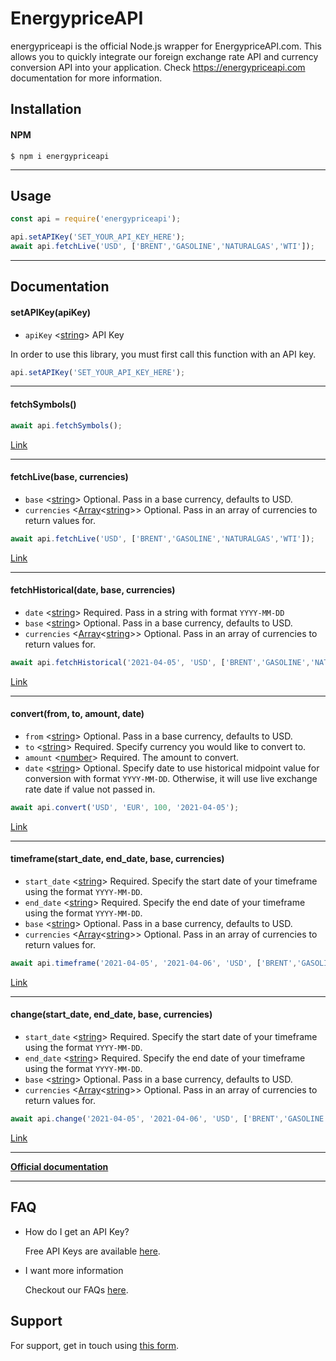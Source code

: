 # EnergypriceAPI

energypriceapi is the official Node.js wrapper for EnergypriceAPI.com. This allows you to quickly integrate our foreign exchange rate API and currency conversion API into your application. Check https://energypriceapi.com documentation for more information.



## Installation

#### NPM

```
$ npm i energypriceapi
```
---
## Usage

```js
const api = require('energypriceapi');

api.setAPIKey('SET_YOUR_API_KEY_HERE');
await api.fetchLive('USD', ['BRENT','GASOLINE','NATURALGAS','WTI']);
```
---
## Documentation

#### setAPIKey(apiKey)

- `apiKey` <[string]> API Key

In order to use this library, you must first call this function with an API key.

```js
api.setAPIKey('SET_YOUR_API_KEY_HERE');
```
---
#### fetchSymbols()
```js
await api.fetchSymbols();
```

[Link](https://energypriceapi.com/documentation#api_symbol)

---
#### fetchLive(base, currencies)

- `base` <[string]> Optional. Pass in a base currency, defaults to USD.
- `currencies` <[Array]<[string]>> Optional. Pass in an array of currencies to return values for.

```js
await api.fetchLive('USD', ['BRENT','GASOLINE','NATURALGAS','WTI']);
```

[Link](https://energypriceapi.com/documentation#api_realtime)

---
#### fetchHistorical(date, base, currencies)

- `date` <[string]> Required. Pass in a string with format `YYYY-MM-DD`
- `base` <[string]> Optional. Pass in a base currency, defaults to USD.
- `currencies` <[Array]<[string]>> Optional. Pass in an array of currencies to return values for.

```js
await api.fetchHistorical('2021-04-05', 'USD', ['BRENT','GASOLINE','NATURALGAS','WTI']);
```

[Link](https://energypriceapi.com/documentation#api_historical)

---
#### convert(from, to, amount, date)

- `from` <[string]> Optional. Pass in a base currency, defaults to USD.
- `to` <[string]> Required. Specify currency you would like to convert to.
- `amount` <[number]> Required. The amount to convert.
- `date` <[string]> Optional. Specify date to use historical midpoint value for conversion with format `YYYY-MM-DD`. Otherwise, it will use live exchange rate date if value not passed in.

```js
await api.convert('USD', 'EUR', 100, '2021-04-05');
```

[Link](https://energypriceapi.com/documentation#api_convert)

---
#### timeframe(start_date, end_date, base, currencies)

- `start_date` <[string]> Required. Specify the start date of your timeframe using the format `YYYY-MM-DD`.
- `end_date` <[string]> Required. Specify the end date of your timeframe using the format `YYYY-MM-DD`.
- `base` <[string]> Optional. Pass in a base currency, defaults to USD.
- `currencies` <[Array]<[string]>> Optional. Pass in an array of currencies to return values for.

```js
await api.timeframe('2021-04-05', '2021-04-06', 'USD', ['BRENT','GASOLINE','NATURALGAS','WTI']);
```

[Link](https://energypriceapi.com/documentation#api_timeframe)

---
#### change(start_date, end_date, base, currencies)

- `start_date` <[string]> Required. Specify the start date of your timeframe using the format `YYYY-MM-DD`.
- `end_date` <[string]> Required. Specify the end date of your timeframe using the format `YYYY-MM-DD`.
- `base` <[string]> Optional. Pass in a base currency, defaults to USD.
- `currencies` <[Array]<[string]>> Optional. Pass in an array of currencies to return values for.

```js
await api.change('2021-04-05', '2021-04-06', 'USD', ['BRENT','GASOLINE','NATURALGAS','WTI']);
```

[Link](https://energypriceapi.com/documentation#api_change)

---
**[Official documentation](https://energypriceapi.com/documentation)**


---
## FAQ

- How do I get an API Key?

    Free API Keys are available [here](https://energypriceapi.com).

- I want more information

    Checkout our FAQs [here](https://energypriceapi.com/faq).


## Support

For support, get in touch using [this form](https://energypriceapi.com/contact).


[array]: https://developer.mozilla.org/en-US/docs/Web/JavaScript/Reference/Global_Objects/Array 'Array'
[number]: https://developer.mozilla.org/en-US/docs/Web/JavaScript/Data_structures#Number_type 'Number'
[string]: https://developer.mozilla.org/en-US/docs/Web/JavaScript/Data_structures#String_type 'String'
